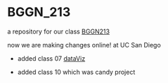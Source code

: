 # BGGN_213 
a repository for our class [BGGN213](https://bioboot.github.io/bggn213_W23/)

now we are making changes online! at UC San Diego

- added class 07 [dataViz](https://github.com/dairabel92/bggn213_github/blob/main/class07/class07lab.pdf)

- added class 10 which was candy project
